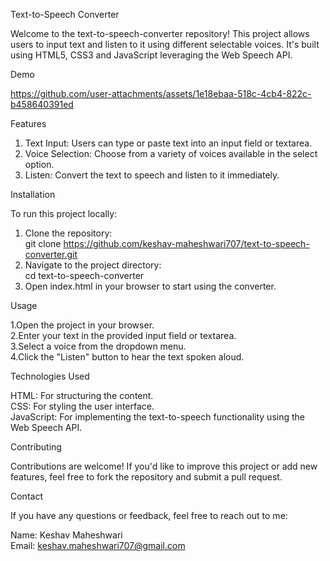 Text-to-Speech Converter

Welcome to the text-to-speech-converter repository! This project allows users to input text and listen to it using different selectable voices. It's built using HTML5, CSS3 and JavaScript leveraging the Web Speech API.

Demo

https://github.com/user-attachments/assets/1e18ebaa-518c-4cb4-822c-b458640391ed


Features

1. Text Input: Users can type or paste text into an input field or textarea.
2. Voice Selection: Choose from a variety of voices available in the select option.
3. Listen: Convert the text to speech and listen to it immediately.

Installation

To run this project locally:
1. Clone the repository:
   <br>
   git clone https://github.com/keshav-maheshwari707/text-to-speech-converter.git
2. Navigate to the project directory:
   <br>
   cd text-to-speech-converter
3. Open index.html in your browser to start using the converter.

Usage

1.Open the project in your browser.
<br>
2.Enter your text in the provided input field or textarea.
<br>
3.Select a voice from the dropdown menu.
<br>
4.Click the "Listen" button to hear the text spoken aloud.

Technologies Used

HTML: For structuring the content.
<br>
CSS: For styling the user interface.
<br>
JavaScript: For implementing the text-to-speech functionality using the Web Speech API.

Contributing

Contributions are welcome! If you'd like to improve this project or add new features, feel free to fork the repository and submit a pull request.

Contact

If you have any questions or feedback, feel free to reach out to me:

Name: Keshav Maheshwari
<br>
Email: keshav.maheshwari707@gmail.com
